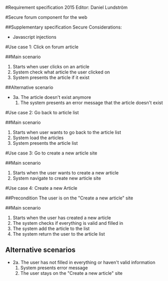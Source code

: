 #Requirement specification 2015
Editor: Daniel Lundström

#Secure forum component for the web

##Supplementary specification
Secure Considerations:

- Javascript injections

#Use case 1: Click on forum article

##Main scenario
1. Starts when user clicks on an article
2. System check what article the user clicked on
3. System presents the article if it exist

##Alternative scenario
- 3a. The article doesn't exist anymore
  1. The system presents an error message that the article doesn't exist

#Use case 2: Go back to article list

##Main scenario
1. Starts when user wants to go back to the article list
2. System load the articles
3. System presents the article list

#Use case 3: Go to create a new article site

##Main scenario
1. Starts when the user wants to create a new article
2. System navigate to create new article site

#Use case 4: Create a new Article

##Precondition
The user is on the "Create a new article" site

##Main scenario
1. Starts when the user has created a new article
2. The system checks if everything is valid and filled in
3. The system add the article to the list
4. The system return the user to the article list

## Alternative scenarios
- 2a. The user has not filled in everything or haven't valid information
    1. System presents error message
    2. The user stays on the "Create a new article" site
